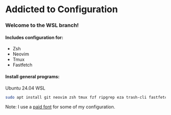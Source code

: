 # Addicted to Configuration

### Welcome to the WSL branch!

#### Includes configuration for:
- Zsh
- Neovim
- Tmux
- Fastfetch

#### Install general programs:
Ubuntu 24.04 WSL

```sh
sudo apt install git neovim zsh tmux fzf ripgrep eza trash-cli fastfetch zoxide
```

Note: I use a [paid font](https://berkeleygraphics.com/typefaces/berkeley-mono/) for some of my configuration.
